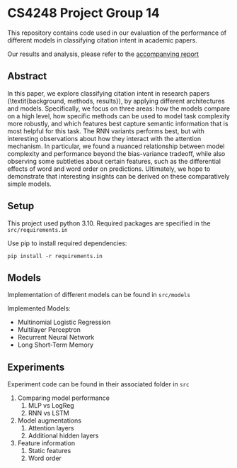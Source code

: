 # CS4248 Project Group 14

This repository contains code used in our evaluation of the performance of different models in classifying citation intent in academic papers.

Our results and analysis, please refer to the [accompanying report](https://github.com/justinfidelis/CS4248-Project/blob/main/Report.pdf)

## Abstract
In this paper, we explore classifying citation intent in research papers (\textit{background, methods, results}), by applying different architectures and models. Specifically, we focus on three areas: how the models compare on a high level, how specific methods can be used to model task complexity more robustly, and which features best capture semantic information that is most helpful for this task. The RNN variants performs best, but with interesting observations about how they interact with the attention mechanism. In particular, we found a nuanced relationship between model complexity and performance beyond the bias-variance tradeoff, while also observing some subtleties about certain features, such as the differential effects of word and word order on predictions. Ultimately, we hope to demonstrate that interesting insights can be derived on these comparatively simple models.

## Setup
This project used python 3.10.
Required packages are specified in the `src/requirements.in`

Use pip to install required dependencies:

```pip install -r requirements.in```

## Models
Implementation of different models can be found in `src/models`

Implemented Models:
* Multinomial Logistic Regression
* Multilayer Perceptron
* Recurrent Neural Network
* Long Short-Term Memory

## Experiments
Experiment code can be found in their associated folder in `src`

1. Comparing model performance
   1. MLP vs LogReg
   2. RNN vs LSTM
2. Model augmentations
   1. Attention layers
   2. Additional hidden layers
3. Feature information
   1. Static features
   2. Word order
